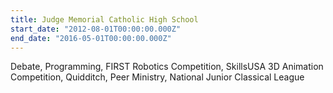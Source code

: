 ```yaml
---
title: Judge Memorial Catholic High School
start_date: "2012-08-01T00:00:00.000Z"
end_date: "2016-05-01T00:00:00.000Z"
---
```


Debate, Programming, FIRST Robotics Competition, SkillsUSA 3D Animation Competition, Quidditch, Peer Ministry, National Junior Classical League
